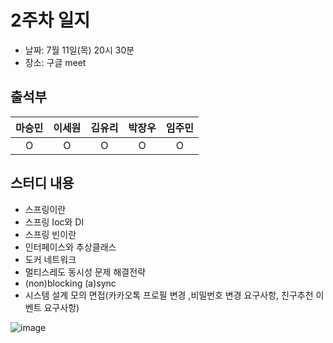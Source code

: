 # 2주차 일지
- 날짜: 7월 11일(목) 20시 30분
- 장소: 구글 meet

## 출석부
|마승민|이세원|김유리|박장우|임주민|
|:---:|:---:|:---:|:---:|:---:|
|O|O|O|O|O|

## 스터디 내용
- 스프링이란
- 스프링 Ioc와 DI
- 스프링 빈이란
- 인터페이스와 추상클래스
- 도커 네트워크
- 멀티스레도 동시성 문제 해결전략
- (non)blocking (a)sync
- 시스템 설계 모의 면접(카카오톡 프로필 변경 ,비밀번호 변경 요구사항, 친구추천 이벤트 요구사항)

![image](https://github.com/user-attachments/assets/f898967c-4080-4022-9866-9c1b1605bdf0)
